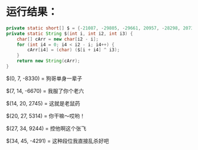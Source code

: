# 运行结果：

``` java
private static short[] $ = {-21087, -29805, -29661, 20957, -28298, 20734, -31706, -30749, -32001, -21644, -21870, -21544, 26099, -19297, -31392, 22152, 27798, -30024, -27239, -30250, 23458, 19120, 17113, -5220, 16396, 16413, -5181, 18363, 27338, 29014, -21563, 27190, 31548, -17214, 24804, -26896, -31608, -24464, -29396, -26167, -29544, -24244, -30595, -18880, -17638};
private static String $(int i, int i2, int i3) {
    char[] cArr = new char[i2 - i];
    for (int i4 = 0; i4 < i2 - i; i4++) {
        cArr[i4] = (char) ($[i + i4] ^ i3);
    }
    return new String(cArr);
}
```

$(0, 7, -8330) = 狗哥单身一辈子

$(7, 14, -6670) = 我服了你个老六

$(14, 20, 2745) = 这就是老鼠药

$(20, 27, 5314) = 你干嘛～哎哟！

$(27, 34, 9244) = 控他啊这个张飞

$(34, 45, -4291) = 这种段位我直接乱杀好吧


